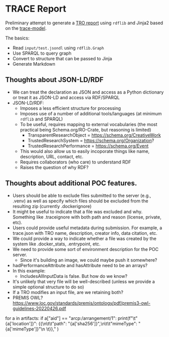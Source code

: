 # TRACE Report 

Preliminary attempt to generate a [TRO report](https://transparency-certified.github.io/trace-model/demo/02-tro-examples/03-skope-lbda-processing/products/report.html) using `rdflib` and Jinja2 based on the [trace-model](https://github.com/transparency-certified/trace-model).

The basics:
* Read `input/test.jsondl` using `rdflib.Graph`
* Use SPARQL to query graph
* Convert to structure that can be passed to Jinja
* Generate Markdown


## Thoughts about JSON-LD/RDF

* We can treat the declaration as JSON and access as a Python dictionary or treat it as JSON-LD and access via RDF/SPARQL
* JSON-LD/RDF:
  * Imposes a less efficient structure for processing
  * Imposes use of a number of additional tools/languages (at minimum `rdflib` and SPARQL)
  * To be useful, requires mapping to external vocabularies (the most practical being Schema.org/RO-Crate, but reasoning is limited)
    - TransparentResearchObject = https://schema.org/CreativeWork
    - TrustedResearchSystem = https://schema.org/Organization?
    - TrustedResearchPerformance = https://schema.org/Event  
  * This would also allow us to easily incoporate things like name, description, URL, contact, etc.
  * Requires collaborators (who care) to understand RDF
  * Raises the question of why RDF?

## Thoughts about additional POC features.
- Users should be able to exclude files submitted to the server (e.g., .venv) 
  as well as specify which files should be excluded from the resulting zip (currently .dockerignore)
- It might be useful to indicate that a file was excluded and why. Something
  like .traceignore with both path and reason (license, private, etc).
- Users could provide useful metadata during submission. For example, a
  trace.json with TRO name, description, creator info, data citation, etc.
- We could provide a way to indicate whether a file was created by the system 
  like .docker_stats, .entrypoint, etc.
- We need to provide some sort of environment description for the POC server. 
  - Since it's building an image, we could maybe push it somewhere?
- hadPerformanceAttribute and hasAttribute need to be an arrays?
- In this example:
  - IncludesAllInputData is false. But how do we know?
- It's unlikely that very file will be well-described (unless we provide a simple optional structure to do so)
- If a TRO modifies an input file, are we retaining both?
- PREMIS OWL? https://www.loc.gov/standards/premis/ontology/pdf/premis3-owl-guidelines-20220426.pdf


for a in artifacts:
    if a["aid"] == "arcp:/arrangement/1":
        print(f"\t\"{a['location']}\": {{\n\t\t\"path\": \"{a['sha256']}\",\n\t\t\"mimeType\": \"{a['mimeType']}\"\n \t}}," )